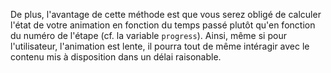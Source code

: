 De plus, l'avantage de cette méthode est que vous serez obligé de calculer l'état de votre animation en fonction du temps passé plutôt qu'en fonction du numéro de l'étape (cf. la variable `progress`). Ainsi, même si pour l'utilisateur, l'animation est lente, il pourra tout de même intéragir avec le contenu mis à disposition dans un délai raisonable.
